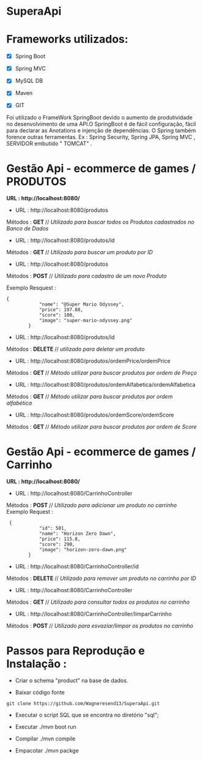 # SuperaApi
# Frameworks utilizados:
- [x] Spring Boot
- [x] Spring MVC
- [x] MySQL DB
- [x] Maven
- [x] GIT


Foi utilizado o FrameWork SpringBoot devido o aumento de produtividade no desenvolvimento de uma API.O SpringBoot é de fácil configuração, fácil para declarar as Anotations 
e injenção de dependências. O Spring também forence outras ferramentas. Ex : Spring Security, Spring JPA, Spring MVC , SERVIDOR embutido " TOMCAT" .



# Gestão Api - ecommerce de games / PRODUTOS

<b> URL : http://localhost:8080/ </b>

- URL : http://localhost:8080/produtos

Métodos : <b> GET </b> // <i>Utilizado para buscar todos os Produtos cadastrados no Banco de Dados</i>

- URL : http://localhost:8080/produtos/id

Métodos : <b> GET </b> // <i>Utilizado para buscar um produto por ID </i>

- URL : http://localhost:8080/produtos

Métodos : <b> POST </b> // <i>Utilizado para cadastro de um novo Produto </i>

Exemplo Resquest : 
````
{
            "name": "@Super Mario Odyssey",
            "price": 197.88,
            "score": 100,
            "image": "super-mario-odyssey.png"
        }
````        



- URL : http://localhost:8080/produtos/id

Métodos : <b> DELETE </b> // <i>utilizado para deletar um produto</i>

- URL : http://localhost:8080/produtos/ordemPrice/ordemPrice

Métodos : <b> GET </b> // <i>Método utilizar para buscar produtos por ordem de Preço</i>

- URL : http://localhost:8080/produtos/ordemAlfabetica/ordemAlfabetica

Métodos : <b> GET </b> // <i>Método utilizar para buscar produtos por ordem alfabética</i>

- URL : http://localhost:8080/produtos/ordemScore/ordemScore

Métodos : <b> GET </b> // <i>Método utilizar para buscar produtos por ordem de Score</i>


# Gestão Api - ecommerce de games / Carrinho

<b> URL : http://localhost:8080/ </b>

- URL : http://localhost:8080/CarrinhoController

Métodos : <b> POST </b> // <i>Utilizado para adicionar um produto no carrinho</i>
Exemplo Request :
````
 {
            "id": 501,
            "name": "Horizon Zero Dawn",
            "price": 115.8,
            "score": 290,
            "image": "horizon-zero-dawn.png"
        }
````


- URL : http://localhost:8080/CarrinhoController/id

Métodos : <b> DELETE </b> // <i>Utilizado para remover um produto no carrinho por ID </i>

- URL : http://localhost:8080/CarrinhoController

Métodos : <b> GET </b> // <i>Utilizado para consultar todos os produtos no carrinho</i>

- URL : http://localhost:8080/CarrinhoController/limparCarrinho

Métodos : <b> POST </b> // <i>Utilizado para esvaziar/limpar os produtos no carrinho</i>

# Passos para Reprodução e Instalação :

- Criar o schema "product" na base de dados.

- Baixar código fonte

````  
git clone https://github.com/Wagneresend13/SuperaApi.git
````  

- Executar o script SQL que se encontra no diretório "sql";

- Executar  ./mvn boot run 
- Compilar  ./mvn compile 
- Empacotar ./mvn packge
